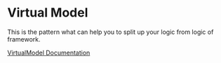 
# Virtual Model

This is the pattern what can help you to split up 
your logic from logic of framework.

[VirtualModel Documentation](http://docs.kosuha606.ru/2-virtualmodel)